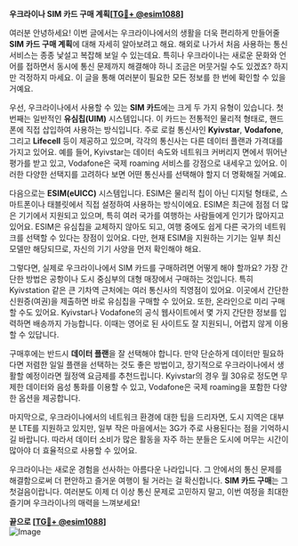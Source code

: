 **우크라이나 SIM 카드 구매 계획[[TG💪+ @esim1088](https://t.me/s/esim1088)]**

여러분 안녕하세요! 이번 글에서는 우크라이나에서의 생활을 더욱 편리하게 만들어줄 **SIM 카드 구매 계획**에 대해 자세히 알아보려고 해요. 해외로 나가서 처음 사용하는 통신 서비스는 종종 낯설고 복잡해 보일 수 있는데요. 특히나 우크라이나는 새로운 문화와 언어를 접하면서 동시에 통신 문제까지 해결해야 하니 조금은 머뭇거릴 수도 있겠죠? 하지만 걱정하지 마세요. 이 글을 통해 여러분이 필요한 모든 정보를 한 번에 확인할 수 있을 거예요.

우선, 우크라이나에서 사용할 수 있는 **SIM 카드**에는 크게 두 가지 유형이 있습니다. 첫 번째는 일반적인 **유심칩(UIM)** 시스템입니다. 이 카드는 전통적인 물리적 형태로, 핸드폰에 직접 삽입하여 사용하는 방식입니다. 주로 로컬 통신사인 **Kyivstar**, **Vodafone**, 그리고 **Lifecell** 등이 제공하고 있으며, 각각의 통신사는 다른 데이터 플랜과 가격대를 가지고 있어요. 예를 들어, Kyivstar는 데이터 속도와 네트워크 커버리지 면에서 뛰어난 평가를 받고 있고, Vodafone은 국제 roaming 서비스를 강점으로 내세우고 있어요. 이러한 다양한 선택지를 고려하다 보면 어떤 통신사를 선택해야 할지 더 명확해질 거예요.

다음으로는 **ESIM(eUICC)** 시스템입니다. ESIM은 물리적 칩이 아닌 디지털 형태로, 스마트폰이나 태블릿에서 직접 설정하여 사용하는 방식이에요. ESIM은 최근에 점점 더 많은 기기에서 지원되고 있으며, 특히 여러 국가를 여행하는 사람들에게 인기가 많아지고 있어요. ESIM은 유심칩을 교체하지 않아도 되고, 여행 중에도 쉽게 다른 국가의 네트워크를 선택할 수 있다는 장점이 있어요. 다만, 현재 ESIM을 지원하는 기기는 일부 최신 모델만 해당되므로, 자신의 기기 사양을 먼저 확인해야 해요.

그렇다면, 실제로 우크라이나에서 SIM 카드를 구매하려면 어떻게 해야 할까요? 가장 간단한 방법은 공항이나 도시 중심부의 대형 매장에서 구매하는 것입니다. 특히 Kyivstation 같은 큰 기차역 근처에는 여러 통신사의 직영점이 있어요. 이곳에서 간단한 신원증(여권)을 제출하면 바로 유심칩을 구매할 수 있어요. 또한, 온라인으로 미리 구매할 수도 있어요. Kyivstar나 Vodafone의 공식 웹사이트에서 몇 가지 간단한 정보를 입력하면 배송까지 가능합니다. 이때는 영어로 된 사이트도 잘 지원되니, 어렵지 않게 이용할 수 있답니다.

구매후에는 반드시 **데이터 플랜**을 잘 선택해야 합니다. 만약 단순하게 데이터만 필요하다면 저렴한 일일 플랜을 선택하는 것도 좋은 방법이고, 장기적으로 우크라이나에서 생활할 예정이라면 월정액 요금제를 추천드립니다. Kyivstar의 경우 월 30유로 정도면 무제한 데이터와 음성 통화를 이용할 수 있고, Vodafone은 국제 roaming을 포함한 다양한 옵션을 제공합니다.

마지막으로, 우크라이나에서의 네트워크 환경에 대한 팁을 드리자면, 도시 지역은 대부분 LTE를 지원하고 있지만, 일부 작은 마을에서는 3G가 주로 사용된다는 점을 기억하시길 바랍니다. 따라서 데이터 소비가 많은 활동을 자주 하는 분들은 도시에 머무는 시간이 많아야 더 효율적으로 사용할 수 있어요.

우크라이나는 새로운 경험을 선사하는 아름다운 나라입니다. 그 안에서의 통신 문제를 해결함으로써 더 편안하고 즐거운 여행이 될 거라는 걸 확신합니다. **SIM 카드 구매**는 그 첫걸음이랍니다. 여러분도 이제 더 이상 통신 문제로 고민하지 말고, 이번 여정을 최대한 즐기며 우크라이나의 매력을 느껴보세요!

**끝으로 [[TG💪+ @esim1088](https://t.me/s/esim1088)]**  
![Image](https://i.postimg.cc/Y0z9fWf4/image.png)